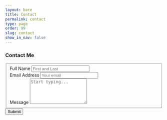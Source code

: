 ```yaml
---
layout: bare
title: Contact
permalink: contact
type: page
order: 99
slug: contact
show_in_nav: false
---
```


<form id="fs-frm" name="simple-contact-form" accept-charset="utf-8" action="https://formspree.io/f/xdorarvd" method="post" class="uk-card contact-form">
  <div class="uk-card-body">
    <h3>
      <span uk-icon="comment" class="inline-icon uk-margin-right"></span>Contact Me
    </h3>
    <fieldset id="fs-frm-inputs" uk-grid>
        <div class="uk-form-controls uk-width-1-2@s">
          <label class="uk-form-label" for="full-name">Full Name</label>
          <input class="uk-input" type="text" name="name" id="full-name" placeholder="First and Last" required="">
        </div>
        <div class="uk-form-controls uk-width-1-2@s">
          <label class="uk-form-label" for="email-address">Email Address</label>
          <input class="uk-input" type="email" name="_replyto" id="email-address" placeholder="Your email" required="">
        </div>
        <div class="uk-form-controls uk-width-1-1">
          <label class="uk-form-label" for="message">Message</label>
          <textarea class="uk-textarea" rows="5" name="message" id="message" placeholder="Start typing..." required=""></textarea>
        </div>
      <input type="hidden" name="_subject" id="email-subject" value="Contact Form Submission">
    </fieldset>
    <input type="submit" value="Submit" class="uk-button uk-button-default uk-margin">
  </div>
</form>
